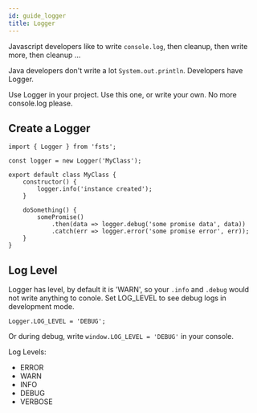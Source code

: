 ```yaml
---
id: guide_logger
title: Logger
---
```


Javascript developers like to write `console.log`, then cleanup, then write more, then cleanup ...

Java developers don't write a lot `System.out.println`. Developers have Logger.

Use Logger in your project. Use this one, or write your own. No more console.log please.

## Create a Logger

```
import { Logger } from 'fsts';

const logger = new Logger('MyClass');

export default class MyClass {
    constructor() {
        logger.info('instance created');
    }

    doSomething() {
        somePromise()
            .then(data => logger.debug('some promise data', data))
            .catch(err => logger.error('some promise error', err));
    }
}
```

## Log Level

Logger has level, by default it is 'WARN', so your `.info` and `.debug` would not write anything to conole. Set LOG_LEVEL to see debug logs in development mode.

```
Logger.LOG_LEVEL = 'DEBUG';
```

Or during debug, write `window.LOG_LEVEL = 'DEBUG'` in your console.

Log Levels:

* ERROR
* WARN
* INFO
* DEBUG
* VERBOSE
